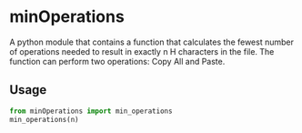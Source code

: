 # minOperations

A python module that contains a function that calculates the fewest number of operations needed to result in exactly n H characters in the file. The function can perform two operations: Copy All and Paste.

## Usage
```python
from minOperations import min_operations
min_operations(n)
